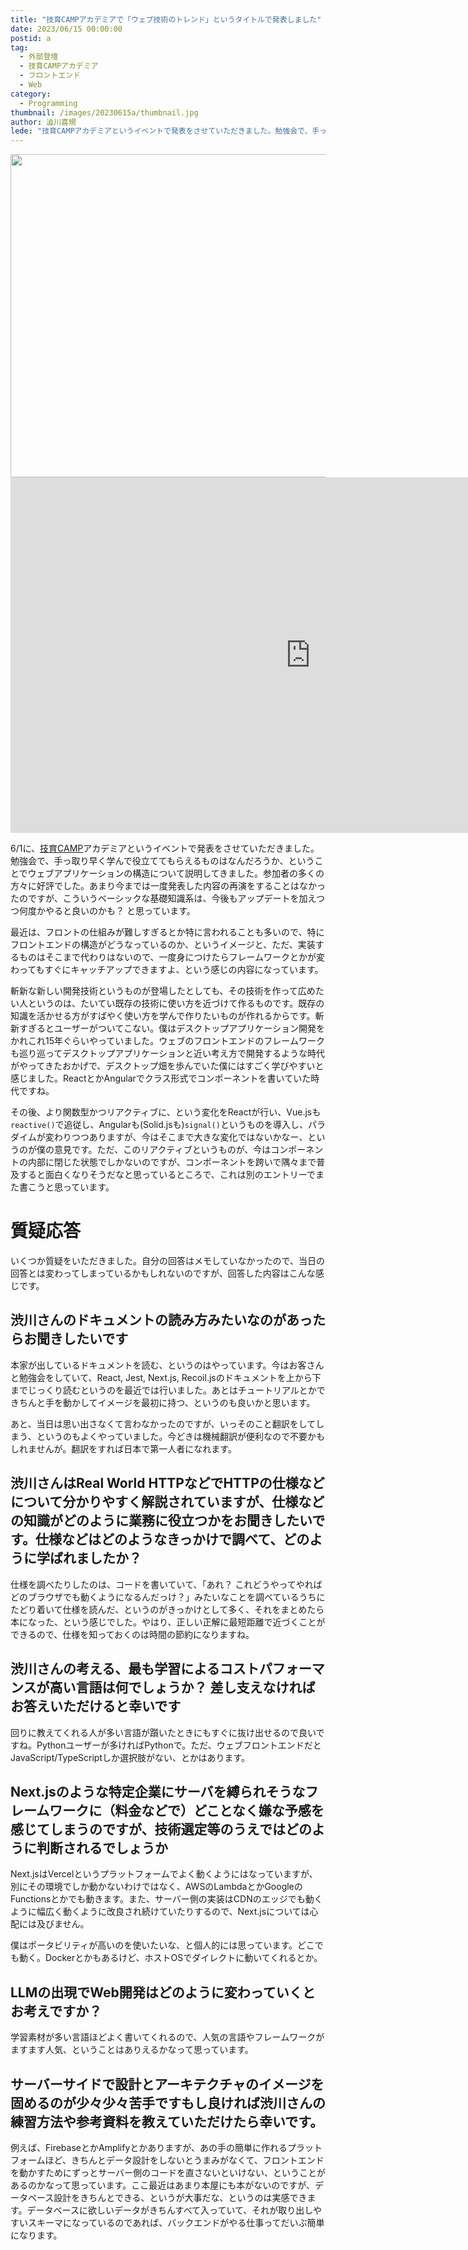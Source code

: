 ```yaml
---
title: "技育CAMPアカデミアで「ウェブ技術のトレンド」というタイトルで発表しました"
date: 2023/06/15 00:00:00
postid: a
tag:
  - 外部登壇
  - 技育CAMPアカデミア
  - フロントエンド
  - Web
category:
  - Programming
thumbnail: /images/20230615a/thumbnail.jpg
author: 澁川喜規
lede: "技育CAMPアカデミアというイベントで発表をさせていただきました。勉強会で、手っ取り早く学んで役立ててもらえるものはなんだろうか、ということでウェブアプリケーションの構造について説明してきました"
---
```


<img src="/images/20230615a/simpleline001t6P.jpg" alt="" width="800" height="517">

<iframe src="https://docs.google.com/presentation/d/e/2PACX-1vT4LAs_xfUcsjHcm3v5eh3cwbTXOkDzpOBCkkuOmQoHL0IMocMa-113vP--Z46ODg/embed?start=false&loop=false&delayms=3000" frameborder="0" width="960" height="569" allowfullscreen="true" mozallowfullscreen="true" webkitallowfullscreen="true"></iframe>

6/1に、[技育CAMP](https://talent.supporterz.jp/geekcamp/)アカデミアというイベントで発表をさせていただきました。勉強会で、手っ取り早く学んで役立ててもらえるものはなんだろうか、ということでウェブアプリケーションの構造について説明してきました。参加者の多くの方々に好評でした。あまり今までは一度発表した内容の再演をすることはなかったのですが、こういうベーシックな基礎知識系は、今後もアップデートを加えつつ何度かやると良いのかも？ と思っています。

最近は、フロントの仕組みが難しすぎるとか特に言われることも多いので、特にフロントエンドの構造がどうなっているのか、というイメージと、ただ、実装するものはそこまで代わりはないので、一度身につけたらフレームワークとかが変わってもすぐにキャッチアップできますよ、という感じの内容になっています。

斬新な新しい開発技術というものが登場したとしても、その技術を作って広めたい人というのは、たいてい既存の技術に使い方を近づけて作るものです。既存の知識を活かせる方がすばやく使い方を学んで作りたいものが作れるからです。斬新すぎるとユーザーがついてこない。僕はデスクトップアプリケーション開発をかれこれ15年ぐらいやっていました。ウェブのフロントエンドのフレームワークも巡り巡ってデスクトップアプリケーションと近い考え方で開発するような時代がやってきたおかげで、デスクトップ畑を歩んでいた僕にはすごく学びやすいと感じました。ReactとかAngularでクラス形式でコンポーネントを書いていた時代ですね。

その後、より関数型かつリアクティブに、という変化をReactが行い、Vue.jsも`reactive()`で追従し、Angularも(Solid.jsも)`signal()`というものを導入し、パラダイムが変わりつつありますが、今はそこまで大きな変化ではないかなー、というのが僕の意見です。ただ、このリアクティブというものが、今はコンポーネントの内部に閉じた状態でしかないのですが、コンポーネントを跨いで隅々まで普及すると面白くなりそうだなと思っているところで、これは別のエントリーでまた書こうと思っています。

# 質疑応答

いくつか質疑をいただきました。自分の回答はメモしていなかったので、当日の回答とは変わってしまっているかもしれないのですが、回答した内容はこんな感じです。

## 渋川さんのドキュメントの読み方みたいなのがあったらお聞きしたいです

本家が出しているドキュメントを読む、というのはやっています。今はお客さんと勉強会をしていて、React, Jest, Next.js, Recoil.jsのドキュメントを上から下までじっくり読むというのを最近では行いました。あとはチュートリアルとかできちんと手を動かしてイメージを最初に持つ、というのも良いかと思います。

あと、当日は思い出さなくて言わなかったのですが、いっそのこと翻訳をしてしまう、というのもよくやっていました。今どきは機械翻訳が便利なので不要かもしれませんが。翻訳をすれば日本で第一人者になれます。

## 渋川さんはReal World HTTPなどでHTTPの仕様などについて分かりやすく解説されていますが、仕様などの知識がどのように業務に役立つかをお聞きしたいです。仕様などはどのようなきっかけで調べて、どのように学ばれましたか？

仕様を調べたりしたのは、コードを書いていて、「あれ？ これどうやってやればどのブラウザでも動くようになるんだっけ？」みたいなことを調べているうちにたどり着いて仕様を読んだ、というのがきっかけとして多く、それをまとめたら本になった、という感じでした。やはり、正しい正解に最短距離で近づくことができるので、仕様を知っておくのは時間の節約になりますね。

## 渋川さんの考える、最も学習によるコストパフォーマンスが高い言語は何でしょうか？ 差し支えなければお答えいただけると幸いです

回りに教えてくれる人が多い言語が躓いたときにもすぐに抜け出せるので良いですね。Pythonユーザーが多ければPythonで。ただ、ウェブフロントエンドだとJavaScript/TypeScriptしか選択肢がない、とかはあります。

## Next.jsのような特定企業にサーバを縛られそうなフレームワークに（料金などで）どことなく嫌な予感を感じてしまうのですが、技術選定等のうえではどのように判断されるでしょうか

Next.jsはVercelというプラットフォームでよく動くようにはなっていますが、別にその環境でしか動かないわけではなく、AWSのLambdaとかGoogleのFunctionsとかでも動きます。また、サーバー側の実装はCDNのエッジでも動くように幅広く動くように改良され続けていたりするので、Next.jsについては心配には及びません。

僕はポータビリティが高いのを使いたいな、と個人的には思っています。どこでも動く。Dockerとかもあるけど、ホストOSでダイレクトに動いてくれるとか。

## LLMの出現でWeb開発はどのように変わっていくとお考えですか？

学習素材が多い言語ほどよく書いてくれるので、人気の言語やフレームワークがますます人気、ということはありえるかなって思っています。

## サーバーサイドで設計とアーキテクチャのイメージを固めるのが少々少々苦手ですもし良ければ渋川さんの練習方法や参考資料を教えていただけたら幸いです。

例えば、FirebaseとかAmplifyとかありますが、あの手の簡単に作れるプラットフォームほど、きちんとデータ設計をしないとうまみがなくて、フロントエンドを動かすためにずっとサーバー側のコードを直さないといけない、ということがあるのかなって思っています。ここ最近はあまり本屋にも本がないのですが、データベース設計をきちんとできる、というが大事だな、というのは実感できます。データベースに欲しいデータがきちんすべて入っていて、それが取り出しやすいスキーマになっているのであれば、バックエンドがやる仕事ってだいぶ簡単になります。
